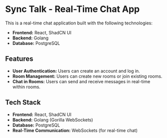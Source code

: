 # Sync Talk - Real-Time Chat App

This is a real-time chat application built with the following technologies:

- **Frontend:** React, ShadCN UI
- **Backend:** Golang
- **Database:** PostgreSQL

## Features

- **User Authentication:** Users can create an account and log in.
- **Room Management:** Users can create new rooms or join existing rooms.
- **Chat in Rooms:** Users can send and receive messages in real-time within rooms.

## Tech Stack

- **Frontend:** React, ShadCN UI
- **Backend:** Golang (Gorilla WebSockets)
- **Database:** PostgreSQL
- **Real-Time Communication:** WebSockets (for real-time chat)
